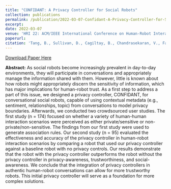 ```yaml
---
title: "CONFIDANT: A Privacy Controller for Social Robots"
collection: publications
permalink: /publication/2022-03-07-Confidant-A-Privacy-Controller-for-Social-Robots
excerpt:
date: 2022-03-07
venue: 'HRI 22: ACM/IEEE International Conference on Human-Robot Interaction'
paperurl: 
citation: 'Tang, B., Sullivan, D., Cagiltay, B., Chandrasekaran, V., Fawaz, K., & Mutlu, B. 2022. &quot;CONFIDANT: A Privacy Controller for Social Robots.&quot; <i>In Proceedings of the 2022 ACM/IEEE International Conference on Human-Robot Interaction (HRI 22)</i>. IEEE Press, 205–214.'
---
```


[Download Paper Here](https://dl.acm.org/doi/pdf/10.5555/3523760.3523790)

**Abstract:** As social robots become increasingly prevalent in day-to-day environments, they will participate in conversations and appropriately manage the information shared with them. However, little is known about how robots might appropriately discern the sensitivity of information, which has major implications for human-robot trust. As a first step to address a part of this issue, we designed a privacy controller, CONFIDANT, for conversational social robots, capable of using contextual metadata (e.g., sentiment, relationships, topic) from conversations to model privacy boundaries. Afterwards, we conducted two crowdsourced user studies. The first study (n = 174) focused on whether a variety of human-human interaction scenarios were perceived as either private/sensitive or non-private/non-sensitive. The findings from our first study were used to generate association rules. Our second study (n = 95) evaluated the effectiveness and accuracy of the privacy controller in human-robot interaction scenarios by comparing a robot that used our privacy controller against a baseline robot with no privacy controls. Our results demonstrate that the robot with the privacy controller outperforms the robot without the privacy controller in privacy-awareness, trustworthiness, and social-awareness. We conclude that the integration of privacy controllers in authentic human-robot conversations can allow for more trustworthy robots. This initial privacy controller will serve as a foundation for more complex solutions.
